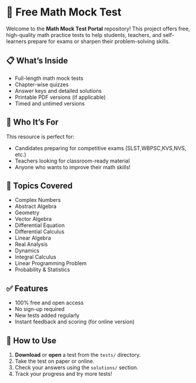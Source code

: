 # 🧮 Free Math Mock Test

Welcome to the **Math Mock Test Portal** repository! This project offers free, high-quality math practice tests to help students, teachers, and self-learners prepare for exams or sharpen their problem-solving skills.

## 📋 What’s Inside

- Full-length math mock tests
- Chapter-wise quizzes
- Answer keys and detailed solutions
- Printable PDF versions (if applicable)
- Timed and untimed versions

## 🎯 Who It’s For

This resource is perfect for:

- Candidates preparing for competitive exams (SLST,WBPSC,KVS,NVS, etc.)
- Teachers looking for classroom-ready material
- Anyone who wants to improve their math skills!

## 🧠 Topics Covered

- Complex Numbers 
- Abstract Algebra 
- Geometry
- Vector Algebra 
- Differential Equation
- Differential Calculus
- Linear Algebra
- Real Analysis
- Dynamics
- Integral Calculus
- Linear Programming Problem 
- Probability & Statistics 

## ✅ Features

- 100% free and open access
- No sign-up required
- New tests added regularly
- Instant feedback and scoring (for online version)

## 🚀 How to Use

1. **Download** or **open** a test from the `tests/` directory.
2. Take the test on paper or online.
3. Check your answers using the `solutions/` section.
4. Track your progress and try more tests!
